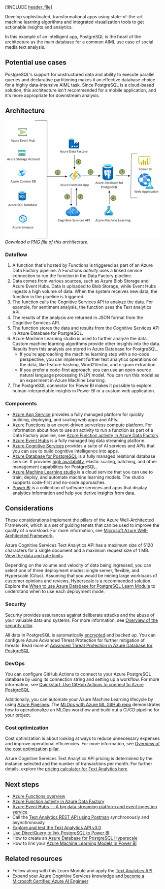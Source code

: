 [!INCLUDE [header_file](../../../includes/sol-idea-header.md)]

Develop sophisticated, transformational apps using state-of-the-art machine learning algorithms and integrated visualization tools to get actionable insights and analytics.

In this example of an intelligent app, PostgreSQL is the heart of the architecture as the main database for a common AIML use case of social media text analysis. 

## Potential use cases

PostgreSQL's support for unstructured data and ability to execute parallel queries and declarative partitioning makes it an effective database choice for a highly data-intensive AIML task. Since PostgreSQL is a cloud-based solution, this architecture isn't recommended for a mobile application, and it's more appropriate for downstream analysis.

## Architecture

![Architecture Diagram](../media/intelligent-apps-using-azure-database-for-postgresql.png)
*Download a [PNG file](../media/intelligent-apps-using-azure-database-for-postgresql.png) of this architecture.*

### Dataflow

1. A function that's hosted by Functions is triggered as part of an Azure Data Factory pipeline. A Functions *activity* uses a linked service connection to run the function in the Data Factory pipeline.
1. Data comes from various sources, such as Azure Blob Storage and Azure Event Hubs. Data is uploaded to Blob Storage, while Event Hubs ingests a high volume of data. When the system receives new data, the function in the pipeline is triggered.
1. The function calls the Cognitive Services API to analyze the data. For example, for sentiment analysis, the function uses the Text analytics API.
1. The results of the analysis are returned in JSON format from the Cognitive Services API.
1. The function stores the data and results from the Cognitive Services API in Azure Database for PostgreSQL.
1. Azure Machine Learning studio is used to further analyze the data. Custom machine learning algorithms provide other insights into the data. Results from this analysis are stored in Azure Database for PostgreSQL.
   - If you're approaching the machine learning step with a no-code perspective, you can implement further text analytics operations on the data, like feature hashing, Word2Vector, and n-gram extraction.
   - If you prefer a code-first approach, you can use an open-source natural language processing (NLP) model. You can run this model as an experiment in Azure Machine Learning.
1. The PostgreSQL connector for Power BI makes it possible to explore human-interpretable insights in Power BI or a custom web application.

### Components

- [Azure App Service](https://azure.microsoft.com/services/app-service) provides a fully managed platform for quickly building, deploying, and scaling web apps and APIs.
- [Azure Functions](https://azure.microsoft.com/services/functions) is an event-driven serverless compute platform. For information about how to use an activity to run a function as part of a Data Factory pipeline, see [Azure Function activity in Azure Data Factory](/azure/data-factory/control-flow-azure-function-activity).
- [Azure Event Hubs](https://azure.microsoft.com/services/event-hubs) is a fully managed big data streaming platform.
- [Azure Cognitive Services](https://azure.microsoft.com/services/cognitive-services) provides a suite of AI services and APIs that you can use to build cognitive intelligence into apps.
- [Azure Database for PostgreSQL](https://azure.microsoft.com/services/postgresql) is a fully managed relational database service. It provides [high availability](https://www.azure.cn/support/sla/postgresql), elastic scaling, patching, and other management capabilities for PostgreSQL.
- [Azure Machine Learning studio](/azure/machine-learning/overview-what-is-machine-learning-studio) is a cloud service that you can use to train, deploy, and automate machine learning models. The studio supports code-first and no-code approaches.
- [Power BI](https://powerbi.microsoft.com) is a collection of software services and apps that display analytics information and help you derive insights from data.

## Considerations

These considerations implement the pillars of the Azure Well-Architected Framework, which is a set of guiding tenets that can be used to improve the quality of a workload. For more information, see [Microsoft Azure Well-Architected Framework](/azure/architecture/framework).

Azure Cognitive Services Text Analytics API has a maximum size of 5120 characters for a single document and a maximum request size of 1 MB. [View the data and rate limits](/azure/cognitive-services/text-analytics/concepts/data-limits).

Depending on the volume and velocity of data being ingressed, you can select one of three deployment modes: single server, flexible, and Hyperscale (Citus). Assuming that you would be mining large workloads of customer opinions and reviews, Hyperscale is a recommended solution. Explore the [When to use Azure Database for PostgreSQL Learn Module](/training/modules/intro-to-postgres/5-when-to-use-azure-database-postgres) to understand when to use each deployment mode.

### Security

Security provides assurances against deliberate attacks and the abuse of your valuable data and systems. For more information, see [Overview of the security pillar](/azure/architecture/framework/security/overview).

All data in PostgreSQL is automatically [encrypted](/azure/postgresql/concepts-data-encryption-postgresql) and backed up. You can configure Azure Advanced Threat Protection for further mitigation of threats. Read more at [Advanced Threat Protection in Azure Database for PostgreSQL](/azure/postgresql/concepts-data-access-and-security-threat-protection).

### DevOps

You can configure GitHub Actions to connect to your Azure PostgreSQL database by using its connection string and setting up a workflow. For more information, see [Quickstart: Use GitHub Actions to connect to Azure PostgreSQL](/azure/postgresql/how-to-deploy-github-action).

Additionally, you can automate your Azure Machine Learning lifecycle by using [Azure Pipelines](/azure/devops/pipelines/targets/azure-machine-learning). The [MLOps with Azure ML GitHub repo](https://github.com/Microsoft/MLOpsPython) demonstrates how to operationalize an MLOps workflow and build out a CI/CD pipeline for your project.

### Cost optimization

Cost optimization is about looking at ways to reduce unnecessary expenses and improve operational efficiencies. For more information, see [Overview of the cost optimization pillar](/azure/architecture/framework/cost/overview).

Azure Cognitive Services Text Analytics API pricing is determined by the instance selected and the number of transactions per month. For further details, explore the [pricing calculator for Text Analytics here](https://azure.microsoft.com/pricing/details/cognitive-services/text-analytics).

## Next steps

- [Azure Functions overview](/azure/azure-functions/functions-overview)
- [Azure Function activity in Azure Data Factory](/azure/data-factory/control-flow-azure-function-activity)
- [Azure Event Hubs — A big data streaming platform and event ingestion service](/azure/event-hubs/event-hubs-about)
- Call the [Text Analytics REST API using Postman](/azure/cognitive-services/text-analytics/how-tos/text-analytics-how-to-call-api) synchronously and asynchronously
- [Explore and test the Text Analytics API v3.0](https://westus.dev.cognitive.microsoft.com/docs/services/TextAnalytics-v3-0/operations/Languages)
- [Use DirectQuery to link PostgreSQL to Power BI](/power-bi/connect-data/desktop-directquery-about)
- How to create an [Azure Database for PostgreSQL Hyperscale](/azure/postgresql/tutorial-hyperscale-server-group)
- How to link your [Azure Machine Learning Models in Power BI](/power-bi/connect-data/service-aml-integrate)

## Related resources

- Follow along with this Learn Module and apply the [Text Analytics API](/training/modules/classify-user-feedback-with-the-text-analytics-api)
- Expand your Azure Cognitive Services knowledge and [become a Microsoft Certified Azure AI Engineer](/certifications/azure-ai-engineer)
